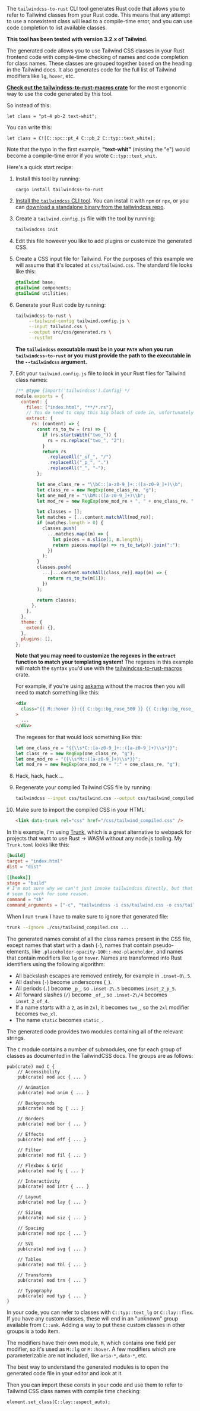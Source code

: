 The `tailwindcss-to-rust` CLI tool generates Rust code that allows you to
refer to Tailwind classes from your Rust code. This means that any attempt to
use a nonexistent class will lead to a compile-time error, and you can use
code completion to list available classes.

**This tool has been tested with version 3.2.x of Tailwind.**

The generated code allows you to use Tailwind CSS classes in your Rust
frontend code with compile-time checking of names and code completion for
class names. These classes are grouped together based on the heading in the
Tailwind docs. It also generates code for the full list of Tailwind modifiers
like `lg`, `hover`, etc.

[**Check out the tailwindcss-to-rust-macros
crate**](https://crates.io/crates/tailwindcss-to-rust-macros) for the most
ergonomic way to use the code generated by this tool.

So instead of this:

```rust,ignore
let class = "pt-4 pb-2 text-whit";
```

You can write this:

```rust,ignore
let class = C![C::spc::pt_4 C::pb_2 C::typ::text_white];
```

Note that the typo in the first example, **"text-whit"** (missing the "e")
would become a compile-time error if you wrote `C::typ::text_whit`.

Here's a quick start recipe:

1. Install this tool by running:

   ```
   cargo install tailwindcss-to-rust
   ```

2. [Install the `tailwindcss` CLI
   tool](https://tailwindcss.com/docs/installation). You can install it with
   `npm` or `npx`, or you can [download a standalone binary from the
   tailwindcss repo](https://github.com/tailwindlabs/tailwindcss/releases).

3. Create a `tailwind.config.js` file with the tool by running:

   ```sh
   tailwindcss init
   ```

4. Edit this file however you like to add plugins or customize the generated
   CSS.

5. Create a CSS input file for Tailwind. For the purposes of this example we
   will assume that it's located at `css/tailwind.css`. The standard file
   looks like this:

   ```css
   @tailwind base;
   @tailwind components;
   @tailwind utilities;
   ```

6. Generate your Rust code by running:

   ```sh
   tailwindcss-to-rust \
        --tailwind-config tailwind.config.js \
        --input tailwind.css \
        --output src/css/generated.rs \
        --rustfmt
   ```

   **The `tailwindcss` executable must be in your `PATH` when you run
   `tailwindcss-to-rust` or you must provide the path to the executable in the
   `--tailwindcss` argument.**

7. Edit your `tailwind.config.js` file to look in your Rust files for Tailwind
   class names:

   ```js
   /** @type {import('tailwindcss').Config} */
   module.exports = {
     content: {
       files: ["index.html", "**/*.rs"],
       // You do need to copy this big block of code in, unfortunately.
       extract: {
         rs: (content) => {
           const rs_to_tw = (rs) => {
             if (rs.startsWith("two_")) {
               rs = rs.replace("two_", "2");
             }
             return rs
               .replaceAll("_of_", "/")
               .replaceAll("_p_", ".")
               .replaceAll("_", "-");
           };

           let one_class_re = "\\bC::[a-z0-9_]+::([a-z0-9_]+)\\b";
           let class_re = new RegExp(one_class_re, "g");
           let one_mod_re = "\\bM::([a-z0-9_]+)\\b";
           let mod_re = new RegExp(one_mod_re + ", " + one_class_re, "g");

           let classes = [];
           let matches = [...content.matchAll(mod_re)];
           if (matches.length > 0) {
             classes.push(
               ...matches.map((m) => {
                 let pieces = m.slice(1, m.length);
                 return pieces.map((p) => rs_to_tw(p)).join(":");
               })
             );
           }
           classes.push(
             ...[...content.matchAll(class_re)].map((m) => {
               return rs_to_tw(m[1]);
             })
           );

           return classes;
         },
       },
     },
     theme: {
       extend: {},
     },
     plugins: [],
   };
   ```

   **Note that you may need to customize the regexes in the
   `extract` function to match your templating system!** The regexes in this
   example will match the syntax you'd use with the
   [tailwindcss-to-rust-macros](https://crates.io/crates/tailwindcss-to-rust-macros)
   crate.

   For example, if you're using [askama](https://crates.io/crates/askama)
   without the macros then you will need to match something like this:

   ```html
   <div
     class="{{ M::hover }}:{{ C::bg::bg_rose_500 }} {{ C::bg::bg_rose_800 }}"
   >
     ...
   </div>
   ```

   The regexes for that would look something like this:

   ```js
   let one_class_re = "{{\\s*C::[a-z0-9_]+::([a-z0-9_]+)\\s*}}";
   let class_re = new RegExp(one_class_re, "g");
   let one_mod_re = "{{\\s*M::([a-z0-9_]+)\\s*}}";
   let mod_re = new RegExp(one_mod_re + ":" + one_class_re, "g");
   ```

8. Hack, hack, hack ...

9. Regenerate your compiled Tailwind CSS file by running:

   ```sh
   tailwindcss --input css/tailwind.css --output css/tailwind_compiled.css`
   ```

10. Make sure to import the compiled CSS in your HTML:

    ```html
    <link data-trunk rel="css" href="/css/tailwind_compiled.css" />
    ```

In this example, I'm using [Trunk](https://trunkrs.dev/), which is a great
alternative to webpack for projects that want to use Rust -> WASM without any
node.js tooling. My `Trunk.toml` looks like this:

```toml
[build]
target = "index.html"
dist = "dist"

[[hooks]]
stage = "build"
# I'm not sure why we can't just invoke tailwindcss directly, but that doesn't
# seem to work for some reason.
command = "sh"
command_arguments = ["-c", "tailwindcss -i css/tailwind.css -o css/tailwind_compiled.css"]
```

When I run `trunk` I have to make sure to ignore that generated file:

```sh
trunk --ignore ./css/tailwind_compiled.css ...
```

The generated names consist of all the class names present in the CSS file,
except names that start with a dash (`-`), names that contain pseudo-elements,
like `.placeholder-opacity-100::-moz-placeholder`, and names that contain
modifiers like `lg` or `hover`. Names are transformed into Rust identifiers
using the following algorithm:

- All backslash escapes are removed entirely, for example in `.inset-0\.5`.
- All dashes (`-`) become underscores (`_`).
- All periods (`.`) become `_p_`, so `.inset-2\.5` becomes `inset_2_p_5`.
- All forward slashes (`/`) become `_of_`, so `.inset-2\/4` becomes
  `inset_2_of_4`.
- If a name _starts_ with a `2`, as in `2xl`, it becomes `two_`, so the `2xl`
  modifier becomes `two_xl`.
- The name `static` becomes `static_`.

The generated code provides two modules containing all of the relevant
strings.

The `C` module contains a number of submodules, one for each group of classes
as documented in the TailwindCSS docs. The groups are as follows:

```rust,ignore
pub(crate) mod C {
    // Accessibility
    pub(crate) mod acc { ... }

    // Animation
    pub(crate) mod anim { ... }

    // Backgrounds
    pub(crate) mod bg { ... }

    // Borders
    pub(crate) mod bor { ... }

    // Effects
    pub(crate) mod eff { ... }

    // Filter
    pub(crate) mod fil { ... }

    // Flexbox & Grid
    pub(crate) mod fg { ... }

    // Interactivity
    pub(crate) mod intr { ... }

    // Layout
    pub(crate) mod lay { ... }

    // Sizing
    pub(crate) mod siz { ... }

    // Spacing
    pub(crate) mod spc { ... }

    // SVG
    pub(crate) mod svg { ... }

    // Tables
    pub(crate) mod tbl { ... }

    // Transforms
    pub(crate) mod trn { ... }

    // Typography
    pub(crate) mod typ { ... }
}
```

In your code, you can refer to classes with `C::typ::text_lg` or
`C::lay::flex`. If you have any custom classes, these will end in an "unknown"
group available from `C::unk`. Adding a way to put these custom classes in
other groups is a todo item.

The modifiers have their own module, `M`, which contains one field per
modifier, so it's used as `M::lg` or `M::hover`. A few modifiers which are
parameterizable are not included, like `aria-*`, `data-*`, etc.

The best way to understand the generated modules is to open the generated code
file in your editor and look at it.

Then you can import these consts in your code and use them to refer to
Tailwind CSS class names with compile time checking:

```rust,ignore
element.set_class(C::lay::aspect_auto);
```
